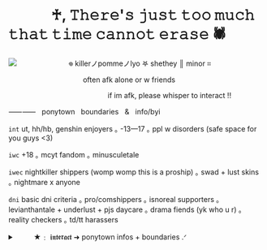 # 　　　♰, 𝚃𝚑𝚎𝚛𝚎'𝚜 𝚓𝚞𝚜𝚝 𝚝𝚘𝚘 𝚖𝚞𝚌𝚑 𝚝𝚑𝚊𝚝 𝚝𝚒𝚖𝚎 𝚌𝚊𝚗𝚗𝚘𝚝 𝚎𝚛𝚊𝚜𝚎 🕷
![](https://i.imgur.com/5xwJ2CN.png)
⠀ ⠀⠀ ⠀⠀⠀ ⠀ ⠀𖦹 killerノpommeノlyo 𖤐 shethey ║ minor ⌗

⠀ ⠀⠀ ⠀⠀⠀ ⠀ ⠀⠀ ⠀⠀ ⠀often afk alone or w friends

⠀ ⠀⠀ ⠀⠀⠀ ⠀ ⠀⠀⠀ ⠀ ⠀⠀ ⠀⠀ ⠀if im afk, please whisper to interact !!
 
<summary>⸺⸺‎ ‎ ‎ ponytown‎ ‎ ‎ boundaries‎ ‎ ‎ &‎ ‎ ‎ info/byi</summary>
 
`int` ut, hh/hb, genshin enjoyers ｡ -13—17 ｡ ppl w disorders (safe space for you guys <3)

`iwc` +18 ｡ mcyt fandom ｡ minusculetale

`iwec` nightkiller shippers (womp womp this is a proship) ｡ swad + lust skins ｡ nightmare x anyone

`dni` basic dni criteria ｡ pro/comshippers ｡ isnoreal supporters ｡ levianthantale + underlust + pjs daycare ｡ drama fiends (yk who u r) ｡ reality checkers ｡ td/tt harassers

<details>

<summary>⠀ ⠀⠀★﹕ 𝖎𝖓𝖙𝖊𝖗𝖆𝖈𝖙 ➜ ponytown infos + boundaries .ᐟ
